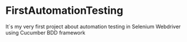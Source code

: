 # FirstAutomationTesting
It`s my very first project about automation testing in Selenium Webdriver using Cucumber BDD framework 
